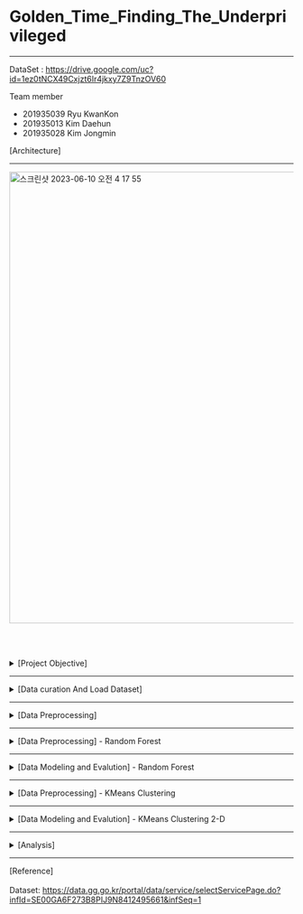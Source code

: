 # Golden_Time_Finding_The_Underprivileged

---

DataSet :  https://drive.google.com/uc?id=1ez0tNCX49Cxjzt6Ir4jkxy7Z9TnzOV60

Team member
* 201935039 Ryu KwanKon
* 201935013 Kim Daehun
* 201935028 Kim Jongmin

[Architecture]

---

<img width="800" alt="스크린샷 2023-06-10 오전 4 17 55" src="https://github.com/RyuKwanKon/Golden_Time_Finding_The_Underprivileged/assets/97783148/437d49bb-6252-475d-91a8-54b7b94fb8f3">

<br/><br/>

<details>
<summary>[Project Objective]</summary>
<br/><br/>
To find the marginalized area within the golden time and propose the fact through a government agency or contest.<br/>
Golden Time is directly related to human life, and in Korea, there is no data in specific regions for this fact, so I thought it was a meaningful topic.

</details>

---

<details>
<summary>[Data curation And Load Dataset]</summary>
<br/>
<br/>
Low(sample) X Column(feature) = 35626 X 33<br/>

Target: [현장도착년월일, 현장도착시각] <br/>

Categorical feature
> 시군명, 출동소방서, 출동안전센터, 접수경로, 관할구분, 환자성별, 긴급구조시, 긴급구조구, 긴급구조동, 긴급구조리, 외국인여부, 국적, 구급처종명, 환자증상1, 환자증상2, 질병외_교통사고, 질병외_사고부상, 질병외_비외상성손상, 의식상태, 구급대원1_자격, 구급대원2_자격, 운전요원_자격
<br/>

Numerical feature
> 집계년도, 현장과의거리, 환자연령
<br/>

DateType feature
> 출동년월일, 출동시각, 현장도착년월일, 현장도착시각, 현장과의거리, 귀소년월일, 귀소시각
<br/>

Outlier Data
* It is judged that the outlier data is the abnormally large difference between the reporting time and the arrival time.
* It is judged that there was an exception to the data with an arrival time of more than 60 minutes.

> EX) Invalid input<br/>
* 현장도착시각       /    신고시각     /      Time of arrival<br/>
* 2022-02-14 18:28:00 / 2022-02-13 18:04:00 / 1464.0
* 2022-05-12 23:30:00 / 2022-05-11 23:18:00 / 1452.0

> EX)<br/>
* 현장도착시각       /    신고시각     /      Time of arrival<br/>
* 2022-01-26 08:55:00 / 2022-01-26 06:27:00 / 148.0
* 2022-02-09 10:46:00 / 2022-02-09 08:59:00 / 107.0

<br/>
Nan Data

*   현장도착년월일        6675
*   현장도착시각         6675
*   귀소년월일             1
*   귀소시각              1
*   환자연령           8719
*   환자성별           8508
*   국적            35004
*   구급처종명          4475
*   환자증상1         10838
*   환자증상2         20344
*   질병외_교통사고      33900
*   질병외_사고부상      30700
*   질병외_비외상성손상    34994
*   의식상태           9303
*   구급대원1_자격      17737
*   구급대원2_자격         94
*   운전요원_자격          16
  
</details>

---

<details>
<summary>[Data Preprocessing]</summary>
<br/>
<br/>
 
Handle Dirty Data
1.   현장도착년월일, 현장도착시각 --> Drop Sample <br/>
  Since the corresponding data feature corresponds to the target, a sample with an empty feature cannot be used. <br/>


2.   구급처종명, 접수경로 --> Fill "기타" <br/>
  For this data, Target replaced the value of "기타" that was treated as an exception in the existing data set.


3.   긴급구조구, 긴급구조동, 긴급구조리 --> Drop Sample <br/>
  The data feature is a feature that can have a high correlation with the target value.


4.   긴급구조시 --> Drop Column <br/>
  Since the data set is a Gyeonggi-do data set, the values of the corresponding features are all the same.


5.   집계년도 --> Drop column <br/>
  Since the data set is a 2022 data set, all data values for feature are the same.

6. Outlier Data --> Drop Sample
<br/><br/>

Feature Selection
*   drop_columns: [긴급구조시, 집계년도, 외국인여부, 환자연령, 환자성별, 국적, 구급대원1_자격, 구급대원2_자격, 운전요원_자격, 환자증상2, 질병외_교통사고, 질병외_사고부상, 질병외_비외상성손상, 귀소년월일, 귀소시각]
<br/><br/>

Feature Creation
*   출동년월일, 현장도착년월일 --> 출동시각-년, 출동시각-월, 출동시각-일, 현장도착시각-년, 현장도착시각-월, 현장도착시각-일
*   출동시각, 현장도착시각 --> 출동시각-시간, 출동시각-분, 현장도착시각-시간, 현장도착시각-분

</details>

---

<details>
<summary>[Data Preprocessing] - Random Forest</summary>
<br/>

Reason for selection

* Random Forest is an algorithm that creates a number of decision trees and gives the final answer by ensemble and majority voting.
* Processing various data types: Random Forest can handle both categorical and continuous features.
* High predictive performance: Random Forest performs predictions by combining various decision trees, which typically provides higher predictive performance than other algorithms.

Feature selection

* categorical_columns [출동안전센터, 접수경로, 관할구분, 구급처종명, 긴급구조지역]
* date_columns [신고시각-월, 신고시각-일, 신고시각-시간, 신고시각-분, 출동시각-월, 출동시각-일, 출동시각-시간, 출동시각-분]
* float_columns [현장과의거리]
* target [현장도착시각-월, 현장도착시각-일, 현장도착시각-시간, 현장도착시각-분]

Encoding
*  One-Hot-Encoding
</details>

---

<details>
<summary>[Data Modeling and Evalution] - Random Forest</summary>
<br/><br/>
  
Model - Random Forest
* Used to predict arrival times for each region
<br/><br/>

Evaluation
* MSE
* MAE
* R^2 Score
<br/><br/>

Improve - Using GridSearch, parameter tuning
* n_estimators : 20 (limit of computational speed)
* max_depth : 12
* min_samples_leaf : 8
* min_samples_split : 8
<br/><br/>

Result
* MSE: 10.712984950240724 --> 1.3607359571304816
* MAE: 2.741359063662159 --> 0.938702478484288
* R^2 Score: 0.6489067220589864 --> 0.9475601394094079
</details>

---

<details>
<summary>[Data Preprocessing] - KMeans Clustering</summary>
<br/><br/>
  
Reason for selection

* This is because there is no risk level of emergency action in the dataset, which is the target we want to guess.
* We will cluster using the association according to the arrival time of the site and the risk of the event, and use the estimated label as the level of first aid risk in the area.
* Simplest partitioning method for clustering analysis and widely used in data mining  applications.
<br/>  
  
Feature Selection

의식상태, 환자증상1, 현장과의거리
* 현장도착시각-년, 현장도착시각-월, 현장도착시각-일, 현장도착시각-시간, 현장도착시각-분
* 신고시각-년, 신고시각-월, 신고시각-일, 신고시각-시간, 신고시각-분

Feature Reduction

* Using PCA, The characteristics of '의식상태', '환자증상1', and '현장과의거리' are combined to form one dimension.

Encoding

* To give different weights for each patient's state of consciousness and symptoms.
</details>

---

<details>
<summary>[Data Modeling and Evalution] - KMeans Clustering 2-D</summary>
<br/><br/>
  
Model
* KMeans Clustering

K
* 6
* It is judged that the most ideal clustering was achieved by separating the X-axis and the Y-axis.

Evaluation
* Elbow Method
  -  When K is 2 or 3, the arrival time on the X axis is not separated, so it is judged that it is not meaningful clustering.
* silhouette_score
  - When K is 5, the arrival time on the X-axis is not separated in a situation where the value of the Y-axis is large, so it is judged that it is not meaningful clustering.


<img width="330" alt="스크린샷 2023-06-10 오전 3 26 40" src="https://github.com/RyuKwanKon/Golden_Time_Finding_The_Underprivileged/assets/97783148/a102b81f-db2a-4bdf-ad4c-7f47ffa9fa0a">
</details>

---

<details>
<summary>[Analysis]</summary>
<br/><br/>
  
* It is expressed as the frequency of labels of clustering according to each region of Seongnam-si.
* In most dongs in Seongnam-si, the values corresponding to the first cluster appear to be distributed in the majority. Therefore, most areas in Seongnam City are predicted to be able to get help quickly in emergencies.
  
<img width="836" alt="스크린샷 2023-06-10 오전 3 24 03" src="https://github.com/RyuKwanKon/Golden_Time_Finding_The_Underprivileged/assets/97783148/91abd116-199b-4ad9-bedb-eba9f1eda6fc">
</details>

---

[Reference]
<br/><br/>
Dataset: https://data.gg.go.kr/portal/data/service/selectServicePage.do?infId=SE00GA6F273B8PIJ9N8412495661&infSeq=1
